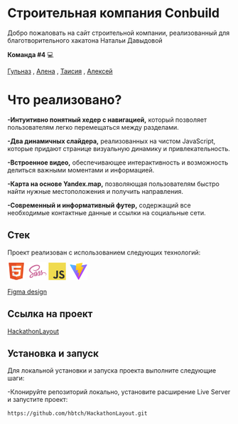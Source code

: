 # Строительная компания Conbuild

Добро пожаловать на сайт строительной компании, реализованный для благотворительного хакатона Натальи Давыдовой

**Команда #4** :computer:

[Гульназ](https://github.com/hbtch) ,
[Алена](https://github.com/radomskaia) ,
[Таисия](https://github.com/TaisNch) ,
[Алексей](https://github.com/AlekseyZher)

# Что реализовано? 

**-Интуитивно понятный хедер с навигацией,** который позволяет пользователям легко перемещаться между разделами.

**-Два динамичных слайдера,** реализованных на чистом JavaScript, которые придают странице визуальную динамику и привлекательность.

**-Встроенное видео,** обеспечивающее интерактивность и возможность делиться важными моментами и информацией.

**-Карта на основе Yandex.map,** позволяющая пользователям быстро найти нужные местоположения и получить направления.

**-Современный и информативный футер,** содержащий все необходимые контактные данные и ссылки на социальные сети.

## Стек

Проект реализован с использованием следующих технологий:

<div>
    <img src="https://github.com/devicons/devicon/blob/master/icons/html5/html5-original.svg" title="HTML5" alt="HTML" width="40" height="40"/>&nbsp;
    <img src="https://raw.githubusercontent.com/devicons/devicon/master/icons/sass/sass-original.svg" alt="sass" width="40" height="40"/>
    <img src="https://github.com/devicons/devicon/blob/master/icons/javascript/javascript-original.svg" title="JavaScript" alt="JavaScript" width="40" height="40"/>&nbsp;
    <img src="https://github.com/devicons/devicon/blob/master/icons/vitejs/vitejs-original.svg" title="vitejs" alt="vitejs" width="40" height="40"/>&nbsp;
</div>

[Figma design](https://www.figma.com/design/xQeRhxFMgHJ1aqcvFNNoyV/Conbuild_With_Out_Products?node-id=0-1&node-type=canvas&t=1MojwFEFzKubailV-0)

## Ссылка на проект

[HackathonLayout]()

## Установка и запуск

Для локальной установки и запуска проекта выполните следующие шаги:

-Клонируйте репозиторий локально, установите расширение Live Server и запустите проект:

```bash
https://github.com/hbtch/HackathonLayout.git
